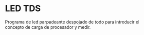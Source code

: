 # LED TDS

Programa de led parpadeante despojado de todo para introducir el concepto de carga de procesador y medir.
